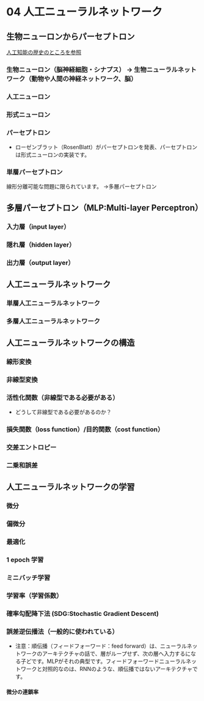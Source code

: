 # 04 人工ニューラルネットワーク

## 生物ニューロンからパーセプトロン

[人工知能の歴史のところを参照](https://github.com/Kokensha/machine_learning_deep_learning_lessons/blob/master/01_ai_history.md)

### 生物ニューロン（脳神経細胞・シナプス） -> 生物ニューラルネットワーク（動物や人間の神経ネットワーク、脳）

### 人工ニューロン

### 形式ニューロン

### パーセプトロン 

* ローゼンブラット（RosenBlatt）がパーセプトロンを発表、パーセプトロンは形式ニューロンの実装です。

### 単層パーセプトロン 

線形分離可能な問題に限られています。 ->多層パーセプトロン

## 多層パーセプトロン（MLP:Multi-layer Perceptron）

### 入力層（input layer）

### 隠れ層（hidden layer）

### 出力層（output layer）


## 人工ニューラルネットワーク

### 単層人工ニューラルネットワーク

### 多層人工ニューラルネットワーク


## 人工ニューラルネットワークの構造

### 線形変換

### 非線型変換

### 活性化関数（非線型である必要がある）

* どうして非線型である必要があるのか？

### 損失関数（loss function）/目的関数（cost function）

### 交差エントロピー

### 二乗和誤差


## 人工ニューラルネットワークの学習

### 微分

### 偏微分

### 最適化

### 1 epoch 学習

### ミニバッチ学習

### 学習率（学習係数）

### 確率勾配降下法 (SDG:Stochastic Gradient Descent)

### 誤差逆伝播法（一般的に使われている）

* 注意：順伝播（フィードフォーワード：feed forward）は、ニューラルネットワークのアーキテクチャの話で、層がループせず、次の層へ入力するになる子どです。MLPがそれの典型です。フィードフォーワードニューラルネットワークと対照的なのは、RNNのような、順伝播ではないアーキテクチャです。

####  微分の連鎖率


